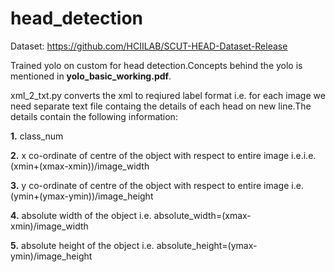 # head_detection

Dataset: https://github.com/HCIILAB/SCUT-HEAD-Dataset-Release

Trained yolo on custom for head detection.Concepts behind the yolo is mentioned in **yolo_basic_working.pdf**.

xml_2_txt.py converts the xml to reqiured label format i.e. for each image we need separate text file containg the details of each head on new line.The details contain the following information:

**1.** class_num

**2.** x co-ordinate of centre of the object with respect to entire image i.e.i.e.(xmin+(xmax-xmin))/image_width

**3.** y co-ordinate of centre of the object with respect to entire image i.e.(ymin+(ymax-ymin))/image_height

**4.** absolute width of the object i.e. absolute_width=(xmax-xmin)/image_width

**5.** absolute height of the object i.e. absolute_height=(ymax-ymin)/image_height

